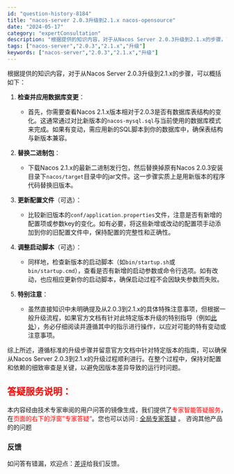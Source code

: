 ```yaml
---
id: "question-history-8184"
title: "nacos-server 2.0.3升级到2.1.x nacos-opensource"
date: "2024-05-17"
category: "expertConsultation"
description: "根据提供的知识内容，对于从Nacos Server 2.0.3升级到2.1.x的步骤，可以概括如下：1. **检查并应用数据库变更**：   - 首先，你需要查看Nacos 2.1.x版本相对于2.0.3是否有数据库表结构的变化。这通常通过对比新版本的`nacos-mysql.sql`与当前使用的数"
tags: ["nacos-server","2.0.3","2.1.x","升级"]
keywords: ["nacos-server","2.0.3","2.1.x","升级"]
---
```


根据提供的知识内容，对于从Nacos Server 2.0.3升级到2.1.x的步骤，可以概括如下：

1. **检查并应用数据库变更**：
   - 首先，你需要查看Nacos 2.1.x版本相对于2.0.3是否有数据库表结构的变化。这通常通过对比新版本的`nacos-mysql.sql`与当前使用的数据库模式来完成。如果有变动，需应用新的SQL脚本到你的数据库中，确保表结构与新版本兼容。

2. **替换二进制包**：
   - 下载Nacos 2.1.x的最新二进制发行包，然后替换掉原有Nacos 2.0.3安装目录下`nacos/target`目录中的jar文件。这一步骤实质上是用新版本的程序代码替换旧版本。

3. **更新配置文件**（可选）：
   - 比较新旧版本的`conf/application.properties`文件，注意是否有新增的配置项或参数key的变化。如有必要，将这些新增或改动的配置项手动添加到你的旧配置文件中，保持配置的完整性和正确性。

4. **调整启动脚本**（可选）：
   - 同样地，检查新版本的启动脚本（如`bin/startup.sh`或`bin/startup.cmd`），查看是否有新增的启动参数或命令行选项。如有改动，也应相应更新你的启动脚本，确保启动过程不会因缺失参数而失败。

5. **特别注意**：
   - 虽然直接知识中未明确提及从2.0.3到2.1.x的具体特殊注意事项，但根据一般升级流程，如果官方文档有针对此特定版本升级的特别指导（例如[此处](https://nacos.io/docs/latest/upgrading/200-upgrading/)），务必仔细阅读并遵循其中的指示进行操作，以应对可能的特有变动或注意事项。

综上所述，遵循标准的升级步骤并留意官方文档中针对特定版本的指南，可以确保从Nacos Server 2.0.3到2.1.x的升级过程顺利进行。在整个过程中，保持对配置和依赖的细致审查是关键，以避免因版本差异导致的运行时问题。
## <font color="#FF0000">答疑服务说明：</font> 

本内容经由技术专家审阅的用户问答的镜像生成，我们提供了<font color="#FF0000">专家智能答疑服务</font>，在<font color="#FF0000">页面的右下的浮窗”专家答疑“</font>。您也可以访问 : [全局专家答疑](https://opensource.alibaba.com/chatBot) 。 咨询其他产品的的问题

### 反馈
如问答有错漏，欢迎点：[差评](https://ai.nacos.io/user/feedbackByEnhancerGradePOJOID?enhancerGradePOJOId=13544)给我们反馈。
